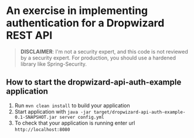 # An exercise in implementing authentication for a Dropwizard REST API

><b>DISCLAIMER</b>: I'm not a security expert, and this code is not reviewed by a security expert. For production, you should use a hardened library like Spring-Security.

How to start the dropwizard-api-auth-example application
---

1. Run `mvn clean install` to build your application
1. Start application with `java -jar target/dropwizard-api-auth-example-0.1-SNAPSHOT.jar server config.yml`
1. To check that your application is running enter url `http://localhost:8080`
